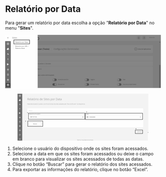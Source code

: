 # Relatório por Data

Para gerar um relatório por data escolha a opção "**Relatório por Data**" no menu "**Sites**".

![Interface gráfica do usuário, Aplicativo, Teams](<../../../.gitbook/assets/0 (5).png>)

<figure><img src="../../../.gitbook/assets/image (51).png" alt=""><figcaption></figcaption></figure>

1. Selecione o usuário do dispositivo onde os sites foram acessados.
2. Selecione a data em que os sites foram acessados ou deixe o campo em branco para visualizar os sites acessados de todas as datas.
3. Clique no botão “Buscar” para gerar o relatório dos sites acessados.
4. Para exportar as informações do relatório, clique no botão “Excel”.
